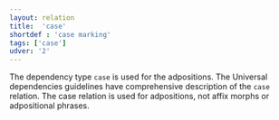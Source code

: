 ```yaml
---
layout: relation
title:  'case'
shortdef : 'case marking'
tags: ['case']
udver: '2'
---
```


The dependency type `case` is used for the adpositions. The Universal
dependencies guidelines have comprehensive description of the `case` relation.
The case relation is used for adpositions, not affix morphs or adpositional
phrases.
<!-- Interlanguage links updated Út 9. května 2023, 20:04:02 CEST -->
